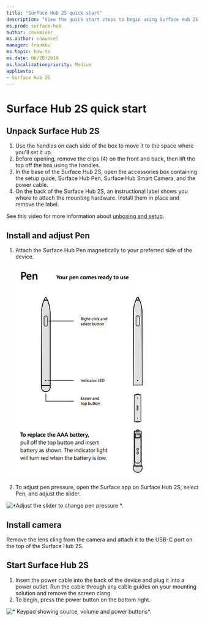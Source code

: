 ```yaml
---
title: "Surface Hub 2S quick start"
description: "View the quick start steps to begin using Surface Hub 2S."
ms.prod: surface-hub
author: coveminer
ms.author: chauncel
manager: frankbu
ms.topic: how-to
ms.date: 06/20/2019
ms.localizationpriority: Medium
appliesto:
- Surface Hub 2S
---
```


# Surface Hub 2S quick start

## Unpack Surface Hub 2S 

1. Use the handles on each side of the box to move it to the space where you'll set it up.
2. Before opening, remove the clips (4) on the front and back, then lift the top off the box using the handles.
3. In the base of the Surface Hub 2S, open the accessories box containing the setup guide, Surface Hub Pen, Surface Hub Smart Camera, and the power cable.
4. On the back of the Surface Hub 2S, an instructional label shows you where to attach the mounting hardware. Install them in place and remove the label.

See this video for more information about [unboxing and setup](https://youtu.be/fCrxdNXvru4).

## Install and adjust Pen

1. Attach the Surface Hub Pen magnetically to your preferred side of the device.

![*Surface Hub Pen comes ready to use. To replace the AAA battery, pull off the top button and insert the battery as shown. The indicator light will turn red when the battery is low.*.](images/sh2-pen.png) <br>

2. To adjust pen pressure, open the Surface app on Surface Hub 2S, select Pen, and adjust the slider.

![*Adjust the slider to change pen pressure *.](images/sh2-pen-pressure.png) <br>

## Install camera

Remove the lens cling from the camera and attach it to the USB-C port on the top of the Surface Hub 2S.

## Start Surface Hub 2S

1. Insert the power cable into the back of the device and plug it into a power outlet. Run the cable through any cable guides on your mounting solution and remove the screen clang.
2. To begin, press the power button on the bottom right.

![* Keypad showing source, volume and power buttons*.](images/sh2-keypad.png) <br>
